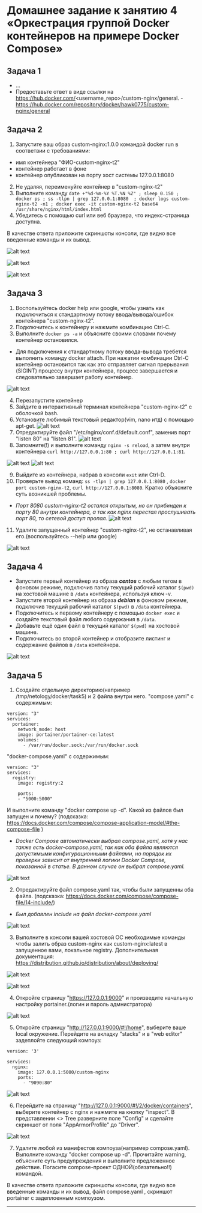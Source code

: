 # Домашнее задание к занятию 4 «Оркестрация группой Docker контейнеров на примере Docker Compose»

## Задача 1
- ...
- Предоставьте ответ в виде ссылки на https://hub.docker.com/<username_repo>/custom-nginx/general. - https://hub.docker.com/repository/docker/hawk0775/custom-nginx/general

## Задача 2
1. Запустите ваш образ custom-nginx:1.0.0 командой docker run в соответвии с требованиями:
- имя контейнера "ФИО-custom-nginx-t2"
- контейнер работает в фоне
- контейнер опубликован на порту хост системы 127.0.0.1:8080
2. Не удаляя, переименуйте контейнер в "custom-nginx-t2"
3. Выполните команду ```date +"%d-%m-%Y %T.%N %Z" ; sleep 0.150 ; docker ps ; ss -tlpn | grep 127.0.0.1:8080  ; docker logs custom-nginx-t2 -n1 ; docker exec -it custom-nginx-t2 base64 /usr/share/nginx/html/index.html```
4. Убедитесь с помощью curl или веб браузера, что индекс-страница доступна.

В качестве ответа приложите скриншоты консоли, где видно все введенные команды и их вывод.

![alt text](https://raw.githubusercontent.com/hawk0774/05-virt-03-docker-compose/main/Screenshot_5.png)

![alt text](https://raw.githubusercontent.com/hawk0774/05-virt-03-docker-compose/main/Screenshot_6.png)

![alt text](https://raw.githubusercontent.com/hawk0774/05-virt-03-docker-compose/main/Screenshot_7.png)

## Задача 3
1. Воспользуйтесь docker help или google, чтобы узнать как подключиться к стандартному потоку ввода/вывода/ошибок контейнера "custom-nginx-t2".
2. Подключитесь к контейнеру и нажмите комбинацию Ctrl-C.
3. Выполните ```docker ps -a``` и объясните своими словами почему контейнер остановился.
- Для подключения к стандартному потоку ввода-вывода требется выполнить команду docker attach. При нажатии комбинации Ctrl-C контейнер остановится так как это отправляет сигнал прерывания (SIGINT) процессу внутри контейнера, процесс завершается и следовательно завершает работу контейнер.

![alt text](https://raw.githubusercontent.com/hawk0774/05-virt-03-docker-compose/main/Screenshot_1.png)

4. Перезапустите контейнер
5. Зайдите в интерактивный терминал контейнера "custom-nginx-t2" с оболочкой bash.
6. Установите любимый текстовый редактор(vim, nano итд) с помощью apt-get.
![alt text](https://raw.githubusercontent.com/hawk0774/05-virt-03-docker-compose/main/Screenshot_2.png) 
7. Отредактируйте файл "/etc/nginx/conf.d/default.conf", заменив порт "listen 80" на "listen 81".
![alt text](https://raw.githubusercontent.com/hawk0774/05-virt-03-docker-compose/main/Screenshot_3.png)
8. Запомните(!) и выполните команду ```nginx -s reload```, а затем внутри контейнера ```curl http://127.0.0.1:80 ; curl http://127.0.0.1:81```.

![alt text](https://raw.githubusercontent.com/hawk0774/05-virt-03-docker-compose/main/Screenshot_4.png)
![alt text](https://raw.githubusercontent.com/hawk0774/05-virt-03-docker-compose/main/Screenshot_8.png)

9. Выйдите из контейнера, набрав в консоли  ```exit``` или Ctrl-D.
10. Проверьте вывод команд: ```ss -tlpn | grep 127.0.0.1:8080``` , ```docker port custom-nginx-t2```, ```curl http://127.0.0.1:8080```. Кратко объясните суть возникшей проблемы.
- *Порт 8080 custom-nginx-t2 остался открытым, но он прибинден к порту 80 внутри контейнера, а так как nginx перестал прослушивать порт 80, то сетевой доступ пропал.*
![alt text](https://raw.githubusercontent.com/hawk0774/05-virt-03-docker-compose/main/Screenshot_9.png)
11. Удалите запущенный контейнер "custom-nginx-t2", не останавливая его.(воспользуйтесь --help или google)

![alt text](https://raw.githubusercontent.com/hawk0774/05-virt-03-docker-compose/main/Screenshot_10.png)


## Задача 4

- Запустите первый контейнер из образа ***centos*** c любым тегом в фоновом режиме, подключив папку  текущий рабочий каталог ```$(pwd)``` на хостовой машине в ```/data``` контейнера, используя ключ -v.
- Запустите второй контейнер из образа ***debian*** в фоновом режиме, подключив текущий рабочий каталог ```$(pwd)``` в ```/data``` контейнера. 
- Подключитесь к первому контейнеру с помощью ```docker exec``` и создайте текстовый файл любого содержания в ```/data```.
- Добавьте ещё один файл в текущий каталог ```$(pwd)``` на хостовой машине.
- Подключитесь во второй контейнер и отобразите листинг и содержание файлов в ```/data``` контейнера.

![alt text](https://raw.githubusercontent.com/hawk0774/05-virt-03-docker-compose/main/Screenshot_12.png)

## Задача 5

1. Создайте отдельную директорию(например /tmp/netology/docker/task5) и 2 файла внутри него.
"compose.yaml" с содержимым:
```
version: "3"
services:
  portainer:
    network_mode: host
    image: portainer/portainer-ce:latest
    volumes:
      - /var/run/docker.sock:/var/run/docker.sock
```
"docker-compose.yaml" с содержимым:
```
version: "3"
services:
  registry:
    image: registry:2

    ports:
    - "5000:5000"
```

И выполните команду "docker compose up -d". Какой из файлов был запущен и почему? (подсказка: https://docs.docker.com/compose/compose-application-model/#the-compose-file )

- *Docker Compose автоматически выбрал compose.yaml, хотя у нас также есть docker-compose.yaml, так как оба файла являются допустимыми конфигурационными файлами, но порядок их проверки зависит от внутренней логики Docker Compose, показанной в статье. В данном случае он выбрал compose.yaml.*

![alt text](https://raw.githubusercontent.com/hawk0774/05-virt-03-docker-compose/main/Screenshot_13.png)

2. Отредактируйте файл compose.yaml так, чтобы были запущенны оба файла. (подсказка: https://docs.docker.com/compose/compose-file/14-include/)

- *Был добавлен include на файл docker-compose.yaml*

![alt text](https://raw.githubusercontent.com/hawk0774/05-virt-03-docker-compose/main/Screenshot_14.png)

3. Выполните в консоли вашей хостовой ОС необходимые команды чтобы залить образ custom-nginx как custom-nginx:latest в запущенное вами, локальное registry. Дополнительная документация: https://distribution.github.io/distribution/about/deploying/

![alt text](https://raw.githubusercontent.com/hawk0774/05-virt-03-docker-compose/main/Screenshot_17.png)

![alt text](https://raw.githubusercontent.com/hawk0774/05-virt-03-docker-compose/main/Screenshot_18.png)

4. Откройте страницу "https://127.0.0.1:9000" и произведите начальную настройку portainer.(логин и пароль адмнистратора)

![alt text](https://raw.githubusercontent.com/hawk0774/05-virt-03-docker-compose/main/Screenshot_19.png)
  
5. Откройте страницу "http://127.0.0.1:9000/#!/home", выберите ваше local  окружение. Перейдите на вкладку "stacks" и в "web editor" задеплойте следующий компоуз:

```
version: '3'

services:
  nginx:
    image: 127.0.0.1:5000/custom-nginx
    ports:
      - "9090:80"
```
![alt text](https://raw.githubusercontent.com/hawk0774/05-virt-03-docker-compose/main/Screenshot_20.png)

6. Перейдите на страницу "http://127.0.0.1:9000/#!/2/docker/containers", выберите контейнер с nginx и нажмите на кнопку "inspect". В представлении <> Tree разверните поле "Config" и сделайте скриншот от поля "AppArmorProfile" до "Driver".

![alt text](https://raw.githubusercontent.com/hawk0774/05-virt-03-docker-compose/main/Screenshot_21.png)

7. Удалите любой из манифестов компоуза(например compose.yaml).  Выполните команду "docker compose up -d". Прочитайте warning, объясните суть предупреждения и выполните предложенное действие. Погасите compose-проект ОДНОЙ(обязательно!!) командой.


В качестве ответа приложите скриншоты консоли, где видно все введенные команды и их вывод, файл compose.yaml , скриншот portainer c задеплоенным компоузом.

---

